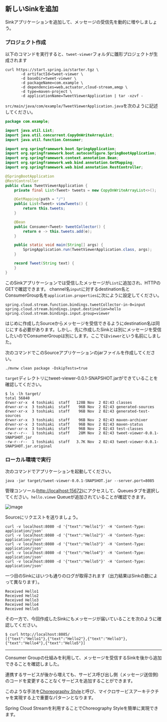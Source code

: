 ## 新しいSinkを追加

Sinkアプリケーションを追加して、メッセージの受信先を動的に増やしましょう。

### プロジェクト作成

以下のコマンドを実行すると、`tweet-viewer`フォルダに雛形プロジェクトが生成されます


```
curl https://start.spring.io/starter.tgz \
       -d artifactId=tweet-viewer \
       -d baseDir=tweet-viewer \
       -d packageName=com.example \
       -d dependencies=web,actuator,cloud-stream,amqp \
       -d type=maven-project \
       -d applicationName=TweetViewerApplication | tar -xzvf -
```

`src/main/java/com/example/TweetViewerApplication.java`を次のように記述してください。


``` java
package com.example;

import java.util.List;
import java.util.concurrent.CopyOnWriteArrayList;
import java.util.function.Consumer;

import org.springframework.boot.SpringApplication;
import org.springframework.boot.autoconfigure.SpringBootApplication;
import org.springframework.context.annotation.Bean;
import org.springframework.web.bind.annotation.GetMapping;
import org.springframework.web.bind.annotation.RestController;

@SpringBootApplication
@RestController
public class TweetViewerApplication {
	private final List<Tweet> tweets = new CopyOnWriteArrayList<>();

	@GetMapping(path = "/")
	public List<Tweet> viewTweets() {
		return this.tweets;
	}

	@Bean
	public Consumer<Tweet> tweetCollector() {
		return e -> this.tweets.add(e);
	}

	public static void main(String[] args) {
		SpringApplication.run(TweetViewerApplication.class, args);
	}

	record Tweet(String text) {
	}
}
```

このSinkアプリケーションでは受信したメッセージが`List`に追加され、HTTPのGETで確認できます。
channel名`input`に対するdestination名とConsumerGroup名を`application.properties`に次にように設定してください。


``` properties
spring.cloud.stream.function.bindings.tweetCollector-in-0=input
spring.cloud.stream.bindings.input.destination=hello
spring.cloud.stream.bindings.input.group=viewer
```

はじめに作成したSourceからメッセージを受信できるようにdestination名は同じにする必要があります。しかし、先に作成したSinkとは別にメッセージを受信したいのでConsumerGroupは別にします。ここでは`viewer`という名前にしました。

次のコマンドでこのSourceアプリケーションのjarファイルを作成してください。

```
./mvnw clean package -DskipTests=true
```

`target`ディレクトリにtweet-viewer-0.0.1-SNAPSHOT.jarができていることを確認してください。

```
$ ls -lh target/
total 56840
drwxr-xr-x  4 toshiaki  staff   128B Nov  2 02:43 classes
drwxr-xr-x  3 toshiaki  staff    96B Nov  2 02:43 generated-sources
drwxr-xr-x  3 toshiaki  staff    96B Nov  2 02:43 generated-test-sources
drwxr-xr-x  3 toshiaki  staff    96B Nov  2 02:43 maven-archiver
drwxr-xr-x  3 toshiaki  staff    96B Nov  2 02:43 maven-status
drwxr-xr-x  3 toshiaki  staff    96B Nov  2 02:43 test-classes
-rw-r--r--  1 toshiaki  staff    28M Nov  2 02:43 tweet-viewer-0.0.1-SNAPSHOT.jar
-rw-r--r--  1 toshiaki  staff   3.7K Nov  2 02:43 tweet-viewer-0.0.1-SNAPSHOT.jar.original
```


### ローカル環境で実行

次のコマンドでアプリケーションを起動してください。

```
java -jar target/tweet-viewer-0.0.1-SNAPSHOT.jar --server.port=8085
```

管理コンソール([http://localhost:15672](http://localhost:15672))にアクセスして、Queuesタブを選択してください。`hello.viewe` Queueが追加されていることが確認できます。


![image](https://qiita-image-store.s3.amazonaws.com/0/1852/3934e335-14c8-84ae-05b0-a36e804adf39.png)


Sourceにリクエストを送りましょう。

```
curl -v localhost:8080 -d '{"text":"Hello1"}' -H 'Content-Type: application/json'
curl -v localhost:8080 -d '{"text":"Hello2"}' -H 'Content-Type: application/json'
curl -v localhost:8080 -d '{"text":"Hello3"}' -H 'Content-Type: application/json'
curl -v localhost:8080 -d '{"text":"Hello4"}' -H 'Content-Type: application/json'
curl -v localhost:8080 -d '{"text":"Hello5"}' -H 'Content-Type: application/json'
```

一つ目のSinkにはいつも通りのログが取得されます（出力結果はSinkの数によって異なります）。

```
Received Hello1
Received Hello2
Received Hello3
Received Hello4
Received Hello5
```

その一方で、今回作成したSinkにもメッセージが届いていることを次のように確認してください。

```
$ curl http://localhost:8085/
[{"text":"Hello1"},{"text":"Hello2"},{"text":"Hello3"},{"text":"Hello4"},{"text":"Hello5"}]
```

----

Consumer Groupの仕組みを利用して、メッセージを受信するSinkを後から追加できることを確認しました。

連携するサービスが後から増えても、サービス呼び出し側（メッセージ送信側)のコードを変更することなくサービスを追加することができます。

このような手法を[Choreography Style](https://www.thoughtworks.com/insights/blog/scaling-microservices-event-stream)と呼び、マイクロサービスアーキテクチャを実現する上で重要なパターンとなります。

Spring Cloud Streamを利用することでChoreography Styleを簡単に実現できます。

